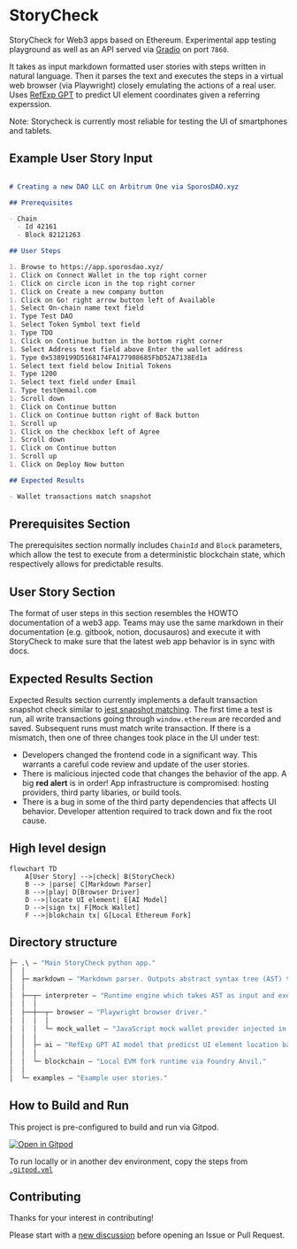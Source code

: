 # StoryCheck

StoryCheck for Web3 apps based on Ethereum. Experimental app testing playground as well as an API served via [Gradio](https://github.com/gradio-app/gradio) on port `7860`.

It takes as input markdown formatted user stories with steps written in natural language.
Then it parses the text and executes the steps in a virtual web browser (via Playwright) closely emulating the actions of a real user.
Uses [RefExp GPT](https://huggingface.co/spaces/GuardianUI/ui-refexp-click) to predict UI element coordinates given a referring experssion.

Note: Storycheck is currently most reliable for testing the UI of smartphones and tablets.

## Example User Story Input

```md

# Creating a new DAO LLC on Arbitrum One via SporosDAO.xyz

## Prerequisites

- Chain
  - Id 42161
  - Block 82121263

## User Steps

1. Browse to https://app.sporosdao.xyz/
1. Click on Connect Wallet in the top right corner
1. Click on circle icon in the top right corner
1. Click on Create a new company button
1. Click on Go! right arrow button left of Available
1. Select On-chain name text field
1. Type Test DAO
1. Select Token Symbol text field
1. Type TDO
1. Click on Continue button in the bottom right corner
1. Select Address text field above Enter the wallet address
1. Type 0x5389199D5168174FA177908685FbD52A7138Ed1a
1. Select text field below Initial Tokens
1. Type 1200
1. Select text field under Email
1. Type test@email.com
1. Scroll down
1. Click on Continue button
1. Click on Continue button right of Back button
1. Scroll up
1. Click on the checkbox left of Agree
1. Scroll down
1. Click on Continue button
1. Scroll up
1. Click on Deploy Now button

## Expected Results

- Wallet transactions match snapshot


```

## Prerequisites Section

The prerequisites section normally includes `ChainId` and `Block` parameters, which allow the test to execute from a deterministic blockchain state, which respectively allows for predictable results.  

## User Story Section

The format of user steps in this section resembles the HOWTO documentation of a web3 app. Teams may use the same markdown in their documentation (e.g. gitbook, notion, docusauros) and execute it with StoryCheck to make sure that the latest web app behavior is in sync with docs.

## Expected Results Section

Expected Results section currently implements a default transaction snapshot check similar to [jest snapshot matching](https://jestjs.io/docs/snapshot-testing). 
The first time a test is run, all write transactions going through `window.ethereum` are recorded and saved. Subsequent runs must match write transaction. If there is a mismatch, then one of three changes took place in the UI under test:
- Developers changed the frontend code in a significant way. This warrants a careful code review and update of the user stories.
- There is malicious injected code that changes the behavior of the app. A big **red alert** is in order! App infrastructure is compromised: hosting providers, third party libaries, or build tools.
- There is a bug in some of the third party dependencies that affects UI behavior. Developer attention required to track down and fix the root cause.

## High level design

```mermaid
flowchart TD
    A[User Story] -->|check| B(StoryCheck)
    B --> |parse| C[Markdown Parser]
    B -->|play| D[Browser Driver]
    D -->|locate UI element| E[AI Model]
    D -->|sign tx| F[Mock Wallet]
    F -->|blokchain tx| G[Local Ethereum Fork]
```

## Directory structure

```ml
├─ .\ — "Main StoryCheck python app."
│  │
│  ├─ markdown — "Markdown parser. Outputs abstract syntax tree (AST) to interpreter."
│  │
│  ├──┬─ interpreter — "Runtime engine which takes AST as input and executes it."
│  │  │
│  ├──┼──┬─ browser — "Playwright browser driver."
│  │  │  │ 
│  │  │  └─ mock_wallet — "JavaScript mock wallet provider injected in playwright page context as Metamask."
│  │  │
│  │  ├─ ai — "RefExp GPT AI model that predicst UI element location based on natural language referring expressions."
│  │  │
│  │  └─ blockchain — "Local EVM fork runtime via Foundry Anvil."
│  │
│  └─ examples — "Example user stories."
```

## How to Build and Run

This project is pre-configured to build and run via Gitpod.

[![Open in Gitpod](https://gitpod.io/button/open-in-gitpod.svg)](https://gitpod.io/#https://github.com/GuardianUI/storycheck)

To run locally or in another dev environment, copy the steps from [`.gitpod.yml`](.gitpod.yml)

## Contributing

Thanks for your interest in contributing!

Please start with a [new discussion](https://github.com/GuardianUI/storycheck/discussions) before opening an Issue or Pull Request.
